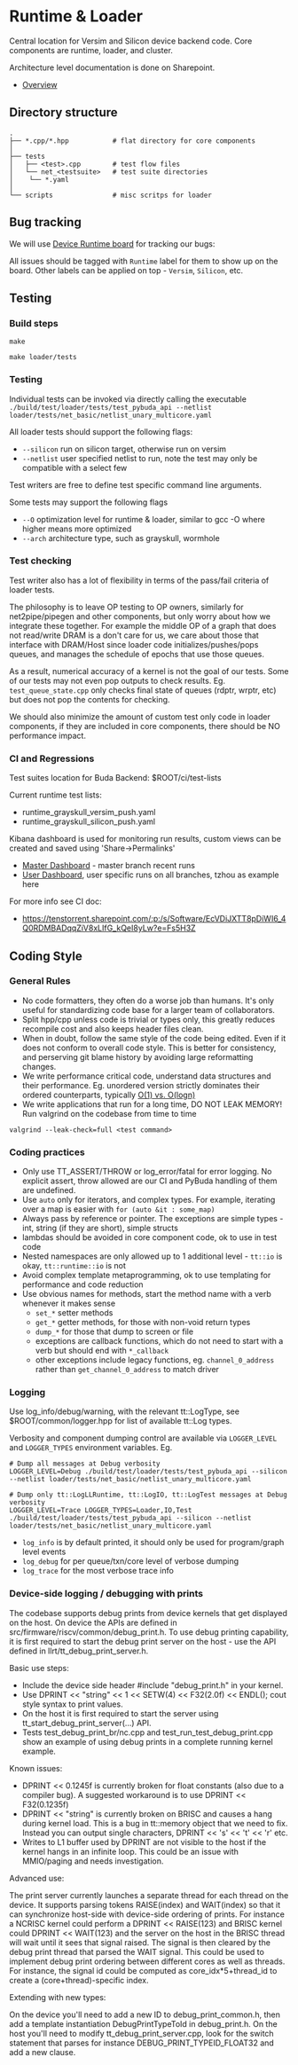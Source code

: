 # Runtime & Loader

Central location for Versim and Silicon device backend code. Core components are runtime, loader, and cluster.

Architecture level documentation is done on Sharepoint. 
- [Overview](https://tenstorrent.sharepoint.com/:w:/s/Software/EdNy2TJnUiFNmWVQnFW88bEB0zv6vE_a_4MOW2potQkSDQ?e=eI7b6J)

## Directory structure
```shell
.
├── *.cpp/*.hpp           # flat directory for core components
│
├── tests
│   ├── <test>.cpp        # test flow files
│   └── net_<testsuite>   # test suite directories
│    └── *.yaml
│
└── scripts               # misc scritps for loader
```

## Bug tracking

We will use [Device Runtime board](https://yyz-gitlab.local.tenstorrent.com/tenstorrent/budabackend/-/boards/49?label_name[]=Runtime) for tracking our bugs:


All issues should be tagged with `Runtime` label for them to show up on the board. Other labels can be applied on top - `Versim`, `Silicon`, etc.

## Testing

### Build steps
`make`

`make loader/tests`

### Testing
Individual tests can be invoked via directly calling the executable
`./build/test/loader/tests/test_pybuda_api --netlist loader/tests/net_basic/netlist_unary_multicore.yaml`

All loader tests should support the following flags:
- `--silicon` run on silicon target, otherwise run on versim
- `--netlist` user specified netlist to run, note the test may only be compatible with a select few

Test writers are free to define test specific command line arguments.

Some tests may support the following flags
- `--O` optimization level for runtime & loader, similar to gcc -O where higher means more optimized
- `--arch` architecture type, such as grayskull, wormhole

### Test checking
Test writer also has a lot of flexibility in terms of the pass/fail criteria of loader tests.

The philosophy is to leave OP testing to OP owners, similarly for net2pipe/pipegen and other components, but only worry about how we integrate these together. For example the middle OP of a graph that does not read/write DRAM is a don't care for us, we care about those that interface with DRAM/Host since loader code initializes/pushes/pops queues, and manages the schedule of epochs that use those queues.

As a result, numerical accuracy of a kernel is not the goal of our tests. Some of our tests may not even pop outputs to check results. Eg. `test_queue_state.cpp` only checks final state of queues (rdptr, wrptr, etc) but does not pop the contents for checking.

We should also minimize the amount of custom test only code in loader components, if they are included in core components, there should be NO performance impact.
   
### CI and Regressions

Test suites location for Buda Backend: $ROOT/ci/test-lists

Current runtime test lists:
- runtime_grayskull_versim_push.yaml
- runtime_grayskull_silicon_push.yaml

Kibana dashboard is used for monitoring run results, custom views can be created and saved using 'Share->Permalinks'
- [Master Dashboard](http://yyz-elk/goto/80b5ea9c27ce1dfbb7b3911f8aa44709) - master branch recent runs
- [User Dashboard](yyz-elk/goto/77a747bf2434c01b261ccf1b90f3670b), user specific runs on all branches, tzhou as example here 

For more info see CI doc:
- https://tenstorrent.sharepoint.com/:p:/s/Software/EcVDiJXTT8pDiWI6_4Q0RDMBADqqZiV8xLIfG_kQeI8yLw?e=Fs5H3Z

## Coding Style

### General Rules
- No code formatters, they often do a worse job than humans. It's only useful for standardizing code base for a larger team of collaborators.
- Split hpp/cpp unless code is trivial or types only, this greatly reduces recompile cost and also keeps header files clean.
- When in doubt, follow the same style of the code being edited. Even if it does not conform to overall code style. This is better for consistency, and perserving git blame history by avoiding large reformatting changes.
- We write performance critical code, understand data structures and their performance. Eg. unordered version strictly dominates their ordered counterparts, typically [O(1) vs. O(logn)](http://supercomputingblog.com/windows/ordered-map-vs-unordered-map-a-performance-study/) 
- We write applications that run for a long time, DO NOT LEAK MEMORY! Run valgrind on the codebase from time to time
```shell
valgrind --leak-check=full <test command>
```

### Coding practices
- Only use TT_ASSERT/THROW or log_error/fatal for error logging. No explicit assert, throw allowed are our CI and PyBuda handling of them are undefined.
- Use `auto` only for iterators, and complex types. For example, iterating over a map is easier with `for (auto &it : some_map)`
- Always pass by reference or pointer. The exceptions are simple types - int, string (if they are short), simple structs
- lambdas should be avoided in core component code, ok to use in test code
- Nested namespaces are only allowed up to 1 additional level - `tt::io` is okay, `tt::runtime::io` is not
- Avoid complex template metaprogramming, ok to use templating for performance and code reduction
- Use obvious names for methods, start the method name with a verb whenever it makes sense
  - `set_*` setter methods
  - `get_*` getter methods, for those with non-void return types
  - `dump_*` for those that dump to screen or file
  - exceptions are callback functions, which do not need to start with a verb but should end with `*_callback`
  - other exceptions include legacy functions, eg. `channel_0_address` rather than `get_channel_0_address` to match driver

### Logging

Use log_info/debug/warning, with the relevant tt::LogType, see $ROOT/common/logger.hpp for list of available tt::Log types.

Verbosity and component dumping control are available via `LOGGER_LEVEL` and `LOGGER_TYPES` environment variables. Eg.
```shell
# Dump all messages at Debug verbosity
LOGGER_LEVEL=Debug ./build/test/loader/tests/test_pybuda_api --silicon --netlist loader/tests/net_basic/netlist_unary_multicore.yaml

# Dump only tt::LogLLRuntime, tt::LogIO, tt::LogTest messages at Debug verbosity
LOGGER_LEVEL=Trace LOGGER_TYPES=Loader,IO,Test ./build/test/loader/tests/test_pybuda_api --silicon --netlist loader/tests/net_basic/netlist_unary_multicore.yaml
```

- `log_info` is by default printed, it should only be used for program/graph level events
- `log_debug` for per queue/txn/core level of verbose dumping
- `log_trace` for the most verbose trace info

### Device-side logging / debugging with prints

The codebase supports debug prints from device kernels that get displayed on the host. On device the APIs are defined in src/firmware/riscv/common/debug_print.h.
To use debug printing capability, it is first required to start the debug print server on the host - use the API defined in llrt/tt_debug_print_server.h.

Basic use steps:

- Include the device side header #include "debug_print.h" in your kernel.
- Use DPRINT << "string" << 1 << SETW(4) << F32(2.0f) << ENDL(); cout style syntax to print values.
- On the host it is first required to start the server using tt_start_debug_print_server(...) API.
- Tests test_debug_print_br/nc.cpp and test_run_test_debug_print.cpp show an example of using debug prints in a complete running kernel example.


Known issues:

- DPRINT << 0.1245f is currently broken for float constants (also due to a compiler bug). A suggested workaround is to use DPRINT << F32(0.1235f)
- DPRINT << "string" is currently broken on BRISC and causes a hang during kernel load. This is a bug in tt::memory object that we need to fix.
  Instead you can output single characters, DPRINT << 's' << 't' << 'r' etc.
- Writes to L1 buffer used by DPRINT are not visible to the host if the kernel hangs in an infinite loop. This could be an issue with MMIO/paging and needs investigation.

Advanced use:

The print server currently launches a separate thread for each thread on the device.
It supports parsing tokens RAISE(index) and WAIT(index) so that it can synchronize host-side with device-side ordering of prints.
For instance a NCRISC kernel could perform a DPRINT << RAISE(123) and BRISC kernel could DPRINT << WAIT(123) and the server on the host in the BRISC thread will wait until it sees that signal raised.
The signal is then cleared by the debug print thread that parsed the WAIT signal.
This could be used to implement debug print ordering between different cores as well as threads.
For instance, the signal id could be computed as core_idx\*5+thread_id to create a (core+thread)-specific index.

Extending with new types:

On the device you'll need to add a new ID to debug_print_common.h, then add a template instantiation DebugPrintTypeToId in debug_print.h.
On the host you'll need to modify tt_debug_print_server.cpp, look for the switch statement that parses for instance DEBUG_PRINT_TYPEID_FLOAT32 and add a new clause.



